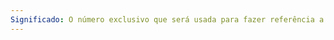 ```yaml
---
Significado: O número exclusivo que será usada para fazer referência a essa mensagem posterior
---
```

